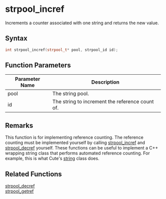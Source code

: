 
# strpool_incref

Increments a counter associated with one string and returns the new value.

## Syntax

```cpp
int strpool_incref(strpool_t* pool, strpool_id id);
```

## Function Parameters

Parameter Name | Description
--- | ---
pool | The string pool.
id | The string to increment the reference count of.

## Remarks

This function is for implementing reference counting. The reference counting must be implemented yourself by calling [strpool_incref](https://github.com/RandyGaul/cute_framework/blob/master/doc/string/strpool/strpool_incref.md) and [strpool_decref](https://github.com/RandyGaul/cute_framework/blob/master/doc/string/strpool/strpool_decref.md) yourself. These functions can be useful to implement a C++ wrapping string class that performs automated reference counting. For example, this is what Cute's [string](https://github.com/RandyGaul/cute_framework/blob/master/doc/string/string/README.md) class does.

## Related Functions
  
[strpool_decref](https://github.com/RandyGaul/cute_framework/blob/master/doc/string/strpool/strpool_decref.md)  
[strpool_getref](https://github.com/RandyGaul/cute_framework/blob/master/doc/string/strpool/strpool_getref.md)  
